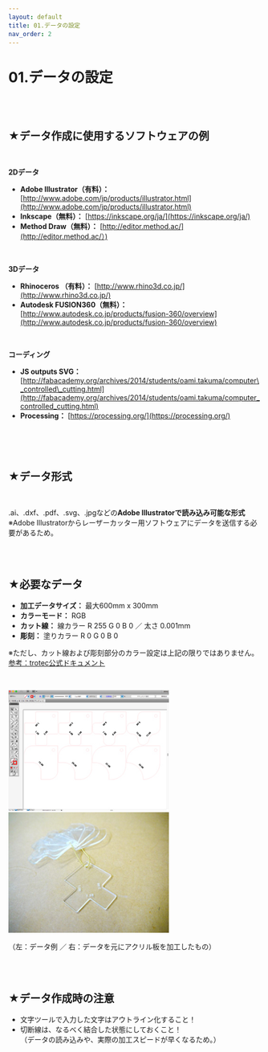 ```yaml
---
layout: default
title: 01.データの設定
nav_order: 2
---
```


# 01.データの設定
<br><br>

## ★データ作成に使用するソフトウェアの例
<br>

**2Dデータ**

* **Adobe Illustrator（有料）：** [http://www.adobe.com/jp/products/illustrator.html](http://www.adobe.com/jp/products/illustrator.html)
* **Inkscape（無料）：** [https://inkscape.org/ja/](https://inkscape.org/ja/)
* **Method Draw（無料）：** [http://editor.method.ac/](http://editor.method.ac/）)

<br>

**3Dデータ**

* **Rhinoceros （有料）：** [http://www.rhino3d.co.jp/](http://www.rhino3d.co.jp/)  
* **Autodesk FUSION360（無料）：** [http://www.autodesk.co.jp/products/fusion-360/overview](http://www.autodesk.co.jp/products/fusion-360/overview)

<br>

**コーディング**

* **JS outputs SVG：** [http://fabacademy.org/archives/2014/students/oami.takuma/computer\_controlled\_cutting.html](http://fabacademy.org/archives/2014/students/oami.takuma/computer_controlled_cutting.html)
* **Processing：** [https://processing.org/](https://processing.org/)

<br>
<br>
<br>

## ★データ形式
<br>

.ai、.dxf、.pdf、.svg、.jpgなどの**Adobe Illustratorで読み込み可能な形式**<br>
※Adobe Illustratorからレーザーカッター用ソフトウェアにデータを送信する必要があるため。

<br>
<br>

## ★必要なデータ

* **加工データサイズ：** 最大600mm x 300mm
* **カラーモード：** RGB
* **カット線：** 線カラー R 255 G 0 B 0 ／ 太さ 0.001mm
* **彫刻：** 塗りカラー R 0 G 0 B 0

※ただし、カット線および彫刻部分のカラー設定は上記の限りではありません。
[参考：trotec公式ドキュメント](https://www.troteclaser.com/ja/learn-support/helpcenter/laser-from-adobe-illustrator/)

<br>

<img src="assets/01-1.jpg" width="320" alt="hi" class="inline"/> <img src="assets/01-2.jpg" width="320" alt="hi" class="inline"/><br>

（左：データ例 ／ 右：データを元にアクリル板を加工したもの）

<br>
<br>

## ★データ作成時の注意

* 文字ツールで入力した文字はアウトライン化すること！
* 切断線は、なるべく結合した状態にしておくこと！<br>
（データの読み込みや、実際の加工スピードが早くなるため。）
